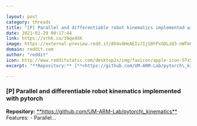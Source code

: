 ```yaml
---

layout: post
category: threads
title: "[P] Parallel and differentiable robot kinematics implemented with pytorch"
date: 2021-01-29 00:17:44
link: https://vrhk.co/39qo4XK
image: https://external-preview.redd.it/8O4vOHeAEIzJIjS8FPxGDLiQ3-nWTmCkdxg1eolq50c.jpg?width=300&height=157.068062827&auto=webp&crop=300:157.068062827,smart&s=6a0b4b8b04b427350b7c6e5f6687e9f8262fe3bf
domain: reddit.com
author: "reddit"
icon: http://www.redditstatic.com/desktop2x/img/favicon/apple-icon-57x57.png
excerpt: "**Repository:** [**<https://github.com/UM-ARM-Lab/pytorch\_kinematics**>](<https://github.com/UM-ARM-Lab/pytorch_kinematics>) Features: - Parallel..."

---
```


### [P] Parallel and differentiable robot kinematics implemented with pytorch

**Repository:** [**<https://github.com/UM-ARM-Lab/pytorch\_kinematics**>](<https://github.com/UM-ARM-Lab/pytorch_kinematics>) Features: - Parallel...